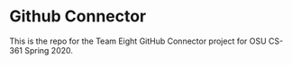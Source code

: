 # Github Connector
This is the repo for the Team Eight GitHub Connector project for OSU CS-361 Spring 2020. 